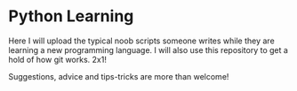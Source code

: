 # Python Learning

Here I will upload the typical noob scripts someone writes while they are learning a new programming language. 
I will also use this repository to get a hold of how git works. 2x1!

Suggestions, advice and tips-tricks are more than welcome! 
